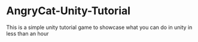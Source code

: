 # AngryCat-Unity-Tutorial
This is a simple unity tutorial game to showcase what you can do in unity in less than an hour
